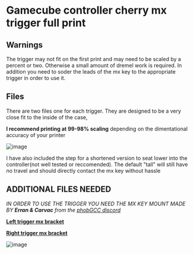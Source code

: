 # Gamecube controller cherry mx trigger full print
## Warnings
The trigger may not fit on the first print and may need to be scaled by a percent or two. Otherwise a small amount of dremel work is required. In addition you need to soder the leads of the mx key to the appropriate trigger in order to use it.

## Files
There are two files one for each trigger. They are designed to be a very close fit to the inside of the case, 

**I recommend printing at 99-98% scaling** depending on the dimentational accuracy of your printer

![image](https://github.com/user-attachments/assets/302ef6aa-a9a7-4620-ab97-d57e7439f692)


I have also included the step for a shortened version to seat lower into the controller(not well tested or reccomended). The default "tall" will still have no travel and should directly contact the mx key without hassle

## **ADDITIONAL FILES NEEDED**
_IN ORDER TO USE THE TRIGGER YOU NEED THE MX KEY MOUNT MADE BY **Erran & Carvac** from the [phobGCC discord](https://discord.gg/hEXmwXCS)_

[**Left trigger mx bracket**](https://cdn.discordapp.com/attachments/999777690083147826/1129538079489806416/altmxv3left.stl?ex=67f44fcf&is=67f2fe4f&hm=254f54ae0d526626aa9243f04b0275106a0b8a7bb77493d1a8ee48b19763c649&)

[**Right trigger mx bracket**](https://cdn.discordapp.com/attachments/999777690083147826/1129538079863083058/altmxv3right.stl?ex=67f44fd0&is=67f2fe50&hm=0f89af63950b86e1305644ed32d349e925b984b351b250f6b0318a4a0e92f1eb&)

![image](https://github.com/user-attachments/assets/170f9ca1-fb44-48a3-9b8d-b659200208f9)
